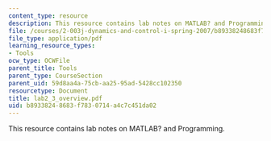 ```yaml
---
content_type: resource
description: This resource contains lab notes on MATLAB? and Programming.
file: /courses/2-003j-dynamics-and-control-i-spring-2007/b89338248683f7830714a4c7c451da02_lab2_3_overview.pdf
file_type: application/pdf
learning_resource_types:
- Tools
ocw_type: OCWFile
parent_title: Tools
parent_type: CourseSection
parent_uid: 59d8aa4a-75cb-aa25-95ad-5428cc102350
resourcetype: Document
title: lab2_3_overview.pdf
uid: b8933824-8683-f783-0714-a4c7c451da02
---
```

This resource contains lab notes on MATLAB? and Programming.
